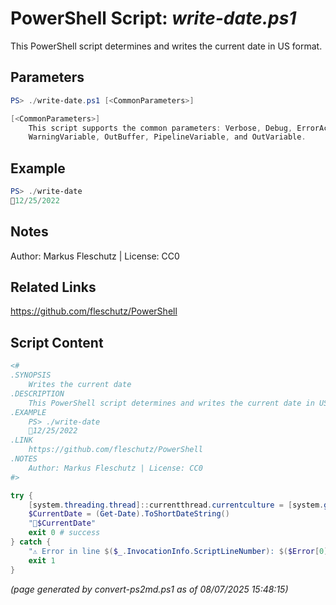PowerShell Script: *write-date.ps1*
===================================

This PowerShell script determines and writes the current date in US format.

Parameters
----------
```powershell
PS> ./write-date.ps1 [<CommonParameters>]

[<CommonParameters>]
    This script supports the common parameters: Verbose, Debug, ErrorAction, ErrorVariable, WarningAction, 
    WarningVariable, OutBuffer, PipelineVariable, and OutVariable.
```

Example
-------
```powershell
PS> ./write-date
📅12/25/2022

```

Notes
-----
Author: Markus Fleschutz | License: CC0

Related Links
-------------
https://github.com/fleschutz/PowerShell

Script Content
--------------
```powershell
<#
.SYNOPSIS
	Writes the current date 
.DESCRIPTION
	This PowerShell script determines and writes the current date in US format.
.EXAMPLE
	PS> ./write-date
	📅12/25/2022
.LINK
	https://github.com/fleschutz/PowerShell
.NOTES
	Author: Markus Fleschutz | License: CC0
#>

try {
	[system.threading.thread]::currentthread.currentculture = [system.globalization.cultureinfo]"en-US"
	$CurrentDate = (Get-Date).ToShortDateString()
	"📅$CurrentDate"
	exit 0 # success
} catch {
	"⚠️ Error in line $($_.InvocationInfo.ScriptLineNumber): $($Error[0])"
	exit 1
}
```

*(page generated by convert-ps2md.ps1 as of 08/07/2025 15:48:15)*
